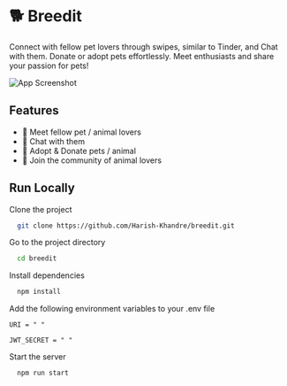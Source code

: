 # 🐕 Breedit

 Connect with fellow pet lovers through swipes, similar to Tinder, and Chat with them. Donate or adopt pets effortlessly. Meet enthusiasts and share your passion for pets!
 
![App Screenshot](https://i.imgur.com/heK67Xf.gif)

## Features

- 🐶 Meet fellow pet / animal lovers
- 🐶 Chat with them
- 🐶 Adopt & Donate pets / animal
- 🐶 Join the community of animal lovers

## Run Locally

Clone the project

```bash
  git clone https://github.com/Harish-Khandre/breedit.git
```

Go to the project directory

```bash
  cd breedit
```

Install dependencies

```bash
  npm install
```

Add the following environment variables to your .env file
```
URI = " "

JWT_SECRET = " "
```
Start the server

```bash
  npm run start
```

